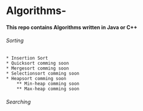 # Algorithms-
#### This repo contains Algorithms written in Java or C++

###### Sorting 
	* Insertion Sort
	* Quicksort comming soon
	* Mergesort comming soon
	* Selectionsort comming soon
	* Heapsort comming soon
		** Min-heap comming soon
		** Max-heap comming soon
###### Searching
